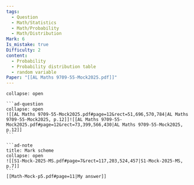 ```yaml
---
tags:
  - Question
  - Math/Statistics
  - Math/Probability
  - Math/Distribution
Mark: 6
Is_mistake: true
Difficulty: 2
content:
  - Probability
  - Probability distribution table
  - random variable
Paper: "[[AL Maths 9709-55-Mock2025.pdf]]"
---
```

````ad-example
collapse: open

```ad-question
collapse: open
![[AL Maths 9709-55-Mock2025.pdf#page=12&rect=51,696,570,784|AL Maths 9709-55-Mock2025, p.12]]![[AL Maths 9709-55-Mock2025.pdf#page=12&rect=73,399,566,430|AL Maths 9709-55-Mock2025, p.12]]
```

```ad-note
title: Mark scheme
collapse: open
![[S1-Mock-2025-MS.pdf#page=7&rect=117,203,524,457|S1-Mock-2025-MS, p.7]]
```
[[Math-Mock-p5.pdf#page=11|My answer]]
````

